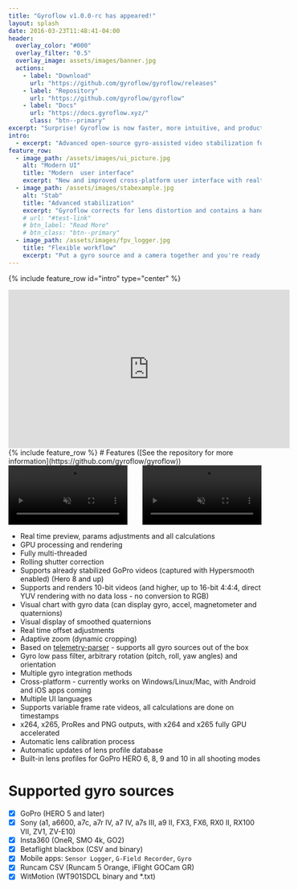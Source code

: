 ```yaml
---
title: "Gyroflow v1.0.0-rc has appeared!"
layout: splash
date: 2016-03-23T11:48:41-04:00
header:
  overlay_color: "#000"
  overlay_filter: "0.5"
  overlay_image: assets/images/banner.jpg
  actions:
    - label: "Download"
      url: "https://github.com/gyroflow/gyroflow/releases"
    - label: "Repository"
      url: "https://github.com/gyroflow/gyroflow"
    - label: "Docs"
      url: "https://docs.gyroflow.xyz/"
      class: "btn--primary"
excerpt: "Surprise! Gyroflow is now faster, more intuitive, and production-grade"
intro: 
  - excerpt: "Advanced open-source gyro-assisted video stabilization for cinematography, drone videography, and much more! Bring your cinematic FPV footage to the next level."
feature_row:
  - image_path: /assets/images/ui_picture.jpg
    alt: "Modern UI"
    title: "Modern  user interface"
    excerpt: "New and improved cross-platform user interface with realtime hardware accelerated video playback and blazingly fast video export. And yes, it comes with a dark mode."
  - image_path: /assets/images/stabexample.jpg
    alt: "Stab"
    title: "Advanced stabilization"
    excerpt: "Gyroflow corrects for lens distortion and contains a handful of customizable video smoothing algorithms, including horizon leveling, to achieve exactly the stabilized look you need."
    # url: "#test-link"
    # btn_label: "Read More"
    # btn_class: "btn--primary"
  - image_path: /assets/images/fpv_logger.jpg
    title: "Flexible workflow"
    excerpt: "Put a gyro source and a camera together and you're ready to go. Native support for gyro data from GoPro, Insta360, Sony, Runcam, Drone blackbox etc. and up to 16-bit video processing."
---
```



{% include feature_row id="intro" type="center" %}

<iframe width="560" height="315" src="https://www.youtube.com/embed/QR-SINyvNyI" frameborder="0" allow="accelerometer; autoplay; clipboard-write; encrypted-media; gyroscope; picture-in-picture" allowfullscreen></iframe>
<br>
{% include feature_row %}
# Features ([See the repository for more information](https://github.com/gyroflow/gyroflow))

<div style="width: 100%; height: auto; margin: 0 auto;"> 
    <video loop autoplay muted style="width:47%;">
  <source src="/assets/videos/comparison1.mp4" type="video/mp4">
  Your browser does not support the video tag.
  </video>
  <video loop autoplay muted style="width:47%;float:right;">
    <source src="/assets/videos/comparison2.mp4" type="video/mp4">
    Your browser does not support the video tag.
  </video>
    <div style="clear:both;"></div> 
</div>





- Real time preview, params adjustments and all calculations
- GPU processing and rendering
- Fully multi-threaded
- Rolling shutter correction
- Supports already stabilized GoPro videos (captured with Hypersmooth enabled) (Hero 8 and up)
- Supports and renders 10-bit videos (and higher, up to 16-bit 4:4:4, direct YUV rendering with no data loss - no conversion to RGB)
- Visual chart with gyro data (can display gyro, accel, magnetometer and quaternions)
- Visual display of smoothed quaternions
- Real time offset adjustments
- Adaptive zoom (dynamic cropping)
- Based on [telemetry-parser](https://github.com/AdrianEddy/telemetry-parser) - supports all gyro sources out of the box
- Gyro low pass filter, arbitrary rotation (pitch, roll, yaw angles) and orientation
- Multiple gyro integration methods
- Cross-platform - currently works on Windows/Linux/Mac, with Android and iOS apps coming
- Multiple UI languages
- Supports variable frame rate videos, all calculations are done on timestamps
- x264, x265, ProRes and PNG outputs, with x264 and x265 fully GPU accelerated
- Automatic lens calibration process
- Automatic updates of lens profile database
- Built-in lens profiles for GoPro HERO 6, 8, 9 and 10 in all shooting modes

# Supported gyro sources
- [x] GoPro (HERO 5 and later)
- [x] Sony (a1, a6600, a7c, a7r IV, a7 IV, a7s III, a9 II, FX3, FX6, RX0 II, RX100 VII, ZV1, ZV-E10)
- [x] Insta360 (OneR, SMO 4k, GO2)
- [x] Betaflight blackbox (CSV and binary)
- [x] Mobile apps: `Sensor Logger`, `G-Field Recorder`, `Gyro`
- [x] Runcam CSV (Runcam 5 Orange, iFlight GOCam GR)
- [x] WitMotion (WT901SDCL binary and *.txt)